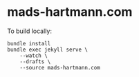 # mads-hartmann.com

To build locally:

```
bundle install
bundle exec jekyll serve \
    --watch \
    --drafts \
    --source mads-hartmann.com
```
